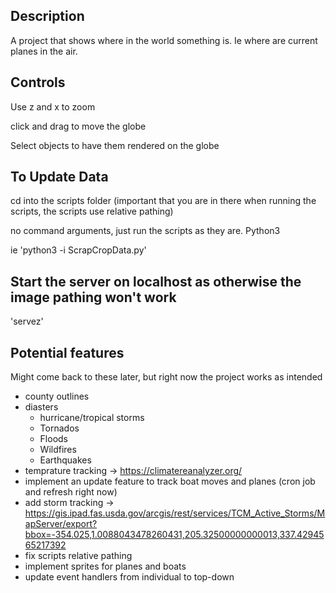 ## Description
A project that shows where in the world something is.  Ie where are current planes in the air.

## Controls
Use z and x to zoom

click and drag to move the globe

Select objects to have them rendered on the globe


## To Update Data
cd into the scripts folder (important that you are in there when running the scripts, the scripts use relative pathing)


no command arguments, just run the scripts as they are. Python3

ie 'python3 -i ScrapCropData.py'

## Start the server on localhost as otherwise the image pathing won't work
'servez'

## Potential features
Might come back to these later, but right now the project works as intended

 - county outlines
 - diasters
   - hurricane/tropical storms
   - Tornados
   - Floods
   - Wildfires
   - Earthquakes
 - temprature tracking  -> https://climatereanalyzer.org/
 - implement an update feature to track boat moves and planes (cron job and refresh right now)
 - add storm tracking -> https://gis.ipad.fas.usda.gov/arcgis/rest/services/TCM_Active_Storms/MapServer/export?bbox=-354.025,1.0088043478260431,205.32500000000013,337.4294565217392
 - fix scripts relative pathing
 - implement sprites for planes and boats
 - update event handlers from individual to top-down
